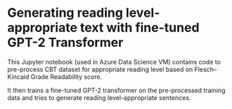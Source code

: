 # Generating reading level-appropriate text with fine-tuned GPT-2 Transformer
This Jupyter notebook (used in Azure Data Science VM) contains code to pre-process CBT dataset for appropriate reading level based on Flesch–Kincaid Grade Readability score.

It then trains a fine-tuned GPT-2 transformer on the pre-processed training data and tries to generate reading level-appropriate sentences.
